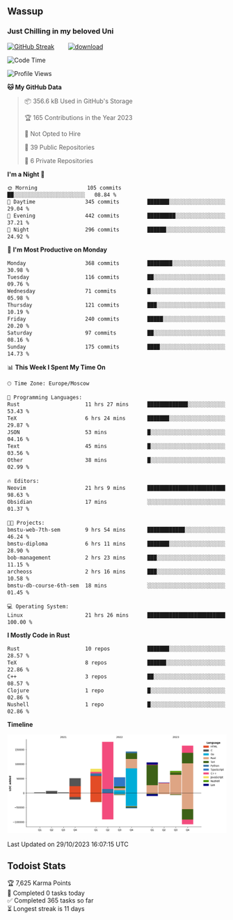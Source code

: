 ## Wassup 
### Just Chilling in my beloved Uni 

<!--
-->

[![GitHub Streak](http://github-readme-streak-stats.herokuapp.com?user=archeoss&theme=shades-of-purple&hide_border=true&date_format=j%20M%5B%20Y%5D)](https://git.io/streak-stats)&nbsp;&nbsp;&nbsp;&nbsp;&nbsp;&nbsp;&nbsp;&nbsp;[![download](https://user-images.githubusercontent.com/68448737/147796309-d8b65b1d-4dde-40d9-b03a-2b42aaa6cd43.jpeg)
](http://bmstu.ru/)

<!--START_SECTION:waka-->
![Code Time](http://img.shields.io/badge/Code%20Time-1%2C973%20hrs%2018%20mins-blue)

![Profile Views](http://img.shields.io/badge/Profile%20Views-0-blue)

**🐱 My GitHub Data** 

> 📦 356.6 kB Used in GitHub's Storage 
 > 
> 🏆 165 Contributions in the Year 2023
 > 
> 🚫 Not Opted to Hire
 > 
> 📜 39 Public Repositories 
 > 
> 🔑 6 Private Repositories 
 > 
**I'm a Night 🦉** 

```text
🌞 Morning                105 commits         ██░░░░░░░░░░░░░░░░░░░░░░░   08.84 % 
🌆 Daytime                345 commits         ███████░░░░░░░░░░░░░░░░░░   29.04 % 
🌃 Evening                442 commits         █████████░░░░░░░░░░░░░░░░   37.21 % 
🌙 Night                  296 commits         ██████░░░░░░░░░░░░░░░░░░░   24.92 % 
```
📅 **I'm Most Productive on Monday** 

```text
Monday                   368 commits         ████████░░░░░░░░░░░░░░░░░   30.98 % 
Tuesday                  116 commits         ██░░░░░░░░░░░░░░░░░░░░░░░   09.76 % 
Wednesday                71 commits          █░░░░░░░░░░░░░░░░░░░░░░░░   05.98 % 
Thursday                 121 commits         ███░░░░░░░░░░░░░░░░░░░░░░   10.19 % 
Friday                   240 commits         █████░░░░░░░░░░░░░░░░░░░░   20.20 % 
Saturday                 97 commits          ██░░░░░░░░░░░░░░░░░░░░░░░   08.16 % 
Sunday                   175 commits         ████░░░░░░░░░░░░░░░░░░░░░   14.73 % 
```


📊 **This Week I Spent My Time On** 

```text
🕑︎ Time Zone: Europe/Moscow

💬 Programming Languages: 
Rust                     11 hrs 27 mins      █████████████░░░░░░░░░░░░   53.43 % 
TeX                      6 hrs 24 mins       ███████░░░░░░░░░░░░░░░░░░   29.87 % 
JSON                     53 mins             █░░░░░░░░░░░░░░░░░░░░░░░░   04.16 % 
Text                     45 mins             █░░░░░░░░░░░░░░░░░░░░░░░░   03.56 % 
Other                    38 mins             █░░░░░░░░░░░░░░░░░░░░░░░░   02.99 % 

🔥 Editors: 
Neovim                   21 hrs 9 mins       █████████████████████████   98.63 % 
Obsidian                 17 mins             ░░░░░░░░░░░░░░░░░░░░░░░░░   01.37 % 

🐱‍💻 Projects: 
bmstu-web-7th-sem        9 hrs 54 mins       ████████████░░░░░░░░░░░░░   46.24 % 
bmstu-diploma            6 hrs 11 mins       ███████░░░░░░░░░░░░░░░░░░   28.90 % 
bob-management           2 hrs 23 mins       ███░░░░░░░░░░░░░░░░░░░░░░   11.15 % 
archeoss                 2 hrs 16 mins       ███░░░░░░░░░░░░░░░░░░░░░░   10.58 % 
bmstu-db-course-6th-sem  18 mins             ░░░░░░░░░░░░░░░░░░░░░░░░░   01.45 % 

💻 Operating System: 
Linux                    21 hrs 26 mins      █████████████████████████   100.00 % 
```

**I Mostly Code in Rust** 

```text
Rust                     10 repos            ███████░░░░░░░░░░░░░░░░░░   28.57 % 
TeX                      8 repos             ██████░░░░░░░░░░░░░░░░░░░   22.86 % 
C++                      3 repos             ██░░░░░░░░░░░░░░░░░░░░░░░   08.57 % 
Clojure                  1 repo              █░░░░░░░░░░░░░░░░░░░░░░░░   02.86 % 
Nushell                  1 repo              █░░░░░░░░░░░░░░░░░░░░░░░░   02.86 % 
```



**Timeline**

![Lines of Code chart](https://raw.githubusercontent.com/archeoss/archeoss/master/assets/bar_graph.png)


 Last Updated on 29/10/2023 16:07:15 UTC
<!--END_SECTION:waka-->

## Todoist Stats

<!-- TODO-IST:START -->
🏆  7,625 Karma Points           
🌸  Completed 0 tasks today           
✅  Completed 365 tasks so far           
⏳  Longest streak is 11 days
<!-- TODO-IST:END -->

